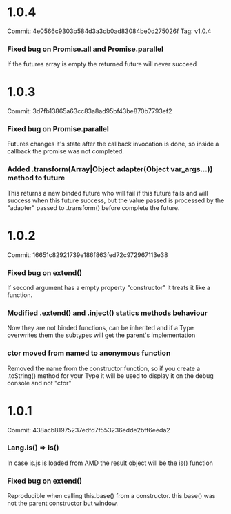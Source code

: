 # 1.0.4
Commit: 4e0566c9303b584d3a3db0ad83084be0d275026f
Tag: v1.0.4

### Fixed bug on Promise.all and Promise.parallel
If the futures array is empty the returned future will never succeed

# 1.0.3
Commit: 3d7fb13865a63cc83a8ad95bf43be870b7793ef2

### Fixed bug on Promise.parallel
Futures changes it's state after the callback invocation is done, so inside a callback the promise was not completed.

### Added .transform(Array|Object adapter(Object var_args...)) method to future
This returns a new binded future who will fail if this future fails and will success when this future success, but the value passed is processed by the "adapter" passed to .transform() before complete the future.

# 1.0.2
Commit: 16651c82921739e186f863fed72c972967113e38

### Fixed bug on extend() 
If second argument has a empty property "constructor" it treats it like a function.

### Modified .extend() and .inject() statics methods behaviour
Now they are not binded functions, can be inherited and if a Type overwrites them the subtypes will get the parent's implementation

### ctor moved from named to anonymous function
Removed the name from the constructor function, so if you create a .toString() method for your Type it will be used to display it on the debug console and not "ctor"


# 1.0.1
Commit: 438acb81975237edfd7f553236edde2bff6eeda2

### Lang.is() => is()
In case is.js is loaded from AMD the result object will be the is() function

### Fixed bug on extend()
Reproducible when calling this.base() from a constructor. this.base() was not the parent constructor but window.
